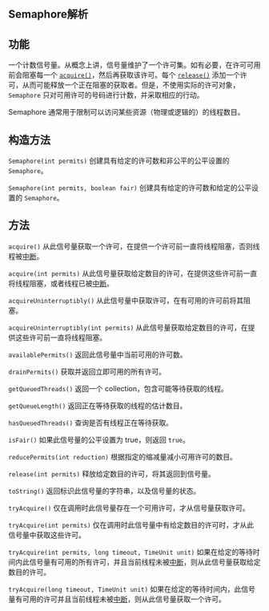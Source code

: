## Semaphore解析

## 功能

一个计数信号量。从概念上讲，信号量维护了一个许可集。如有必要，在许可可用前会阻塞每一个 [`acquire()`](http://tool.oschina.net/uploads/apidocs/jdk-zh/java/util/concurrent/Semaphore.html#acquire())，然后再获取该许可。每个 [`release()`](http://tool.oschina.net/uploads/apidocs/jdk-zh/java/util/concurrent/Semaphore.html#release()) 添加一个许可，从而可能释放一个正在阻塞的获取者。但是，不使用实际的许可对象，`Semaphore` 只对可用许可的号码进行计数，并采取相应的行动。

Semaphore 通常用于限制可以访问某些资源（物理或逻辑的）的线程数目。

## **构造方法**

`Semaphore(int permits)` 
          创建具有给定的许可数和非公平的公平设置的 `Semaphore`。

`Semaphore(int permits, boolean fair)` 
          创建具有给定的许可数和给定的公平设置的 `Semaphore`。

## 方法

`acquire()` 
          从此信号量获取一个许可，在提供一个许可前一直将线程阻塞，否则线程被[中断](http://tool.oschina.net/uploads/apidocs/jdk-zh/java/lang/Thread.html#interrupt())。

`acquire(int permits)` 
          从此信号量获取给定数目的许可，在提供这些许可前一直将线程阻塞，或者线程已被[中断](http://tool.oschina.net/uploads/apidocs/jdk-zh/java/lang/Thread.html#interrupt())。

`acquireUninterruptibly()` 
          从此信号量中获取许可，在有可用的许可前将其阻塞。

`acquireUninterruptibly(int permits)` 
          从此信号量获取给定数目的许可，在提供这些许可前一直将线程阻塞。

`availablePermits()` 
          返回此信号量中当前可用的许可数。

`drainPermits()` 
          获取并返回立即可用的所有许可。

`getQueuedThreads()` 
          返回一个 collection，包含可能等待获取的线程。

`getQueueLength()` 
          返回正在等待获取的线程的估计数目。

`hasQueuedThreads()` 
          查询是否有线程正在等待获取。

`isFair()` 
          如果此信号量的公平设置为 true，则返回 `true`。

`reducePermits(int reduction)` 
          根据指定的缩减量减小可用许可的数目。

`release(int permits)` 
          释放给定数目的许可，将其返回到信号量。

`toString()` 
          返回标识此信号量的字符串，以及信号量的状态。

`tryAcquire()` 
          仅在调用时此信号量存在一个可用许可，才从信号量获取许可。

`tryAcquire(int permits)` 
          仅在调用时此信号量中有给定数目的许可时，才从此信号量中获取这些许可。

`tryAcquire(int permits, long timeout, TimeUnit unit)` 
          如果在给定的等待时间内此信号量有可用的所有许可，并且当前线程未被[中断](http://tool.oschina.net/uploads/apidocs/jdk-zh/java/lang/Thread.html#interrupt())，则从此信号量获取给定数目的许可。

`tryAcquire(long timeout, TimeUnit unit)` 
          如果在给定的等待时间内，此信号量有可用的许可并且当前线程未被[中断](http://tool.oschina.net/uploads/apidocs/jdk-zh/java/lang/Thread.html#interrupt())，则从此信号量获取一个许可。